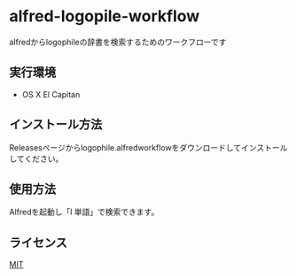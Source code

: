 alfred-logopile-workflow
==============

alfredからlogophileの辞書を検索するためのワークフローです


## 実行環境

- OS X El Capitan

## インストール方法

Releasesページからlogophile.alfredworkflowをダウンロードしてインストールしてください。

## 使用方法

Alfredを起動し「l 単語」で検索できます。

## ライセンス

[MIT](https://github.com/tcnksm/tool/blob/master/LICENCE)
